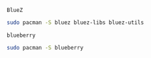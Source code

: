 `BlueZ`

```sh
sudo pacman -S bluez bluez-libs bluez-utils
```

`blueberry`

```sh
sudo pacman -S blueberry
```
